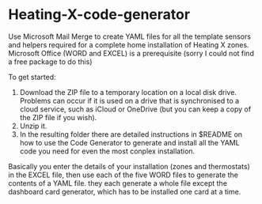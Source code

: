 # Heating-X-code-generator

Use Microsoft Mail Merge to create YAML files for all the template sensors and helpers required for a complete home installation of Heating X zones. 
Microsoft Office (WORD and EXCEL) is a prerequisite (sorry I could not find a free package to do this) 

To get started: 
1. Download the ZIP file to a temporary location on a local disk drive. Problems can occur if it is used on a drive that is synchronised to a cloud service, such as iCloud or OneDrive (but you can keep a copy of the ZIP file if you wish). 
2. Unzip it. 
3. In the resulting folder there are detailed instructions in $README on how to use the Code Generator to generate and install all the YAML code you need for even the most conplex installation. 

Basically you enter the details of your installation (zones and thermostats) in the EXCEL file, then use each of the five WORD files to generate the contents of a YAML file. they each generate a whole file except the dashboard card generator, which has to be installed one card at a time.    
